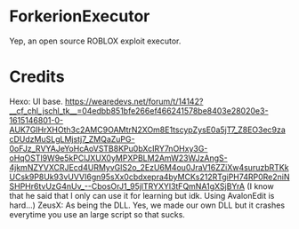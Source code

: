 # ForkerionExecutor
Yep, an open source ROBLOX exploit executor.


# Credits
Hexo: UI base. https://wearedevs.net/forum/t/14142?__cf_chl_jschl_tk__=04edbb851bfe266ef466241578be8403e28020e3-1615146801-0-AUK7GIHrXHOth3c2AMC9OAMtrN2XOm8E1tscypZysE0a5jT7_Z8EO3ec9zacDUdzMuSLgLMjstj7_ZMQaZuPG-0oFJz_RVYAJeYoHcAoVSTB8KPu0bXcIRY7nOHxy3G-oHqOSTl9W9e5kPClJXUX0yMPXPBLM2AmW23WJzAngS-4jkmNZYVXCRJEcd4URMyvGlS2o_2EzU6M4ou0JraV16ZZiXw4suruzbRTKkUCsk9P8Uk93vUVVI6gn95sXx0cbdxepra4byMCKs212RTgiPH74RP0Re2niNSHPHr6tvUzG4nUv_--CbosOrJ1_95jlTRYXYl3tFQmNA1gXSjBYrA
(I know that he said that I only can use it for learning but idk. Using AvalonEdit is hard...)
ZeusX: As being the DLL. Yes, we made our own DLL but it crashes everytime you use an large script so that sucks.
